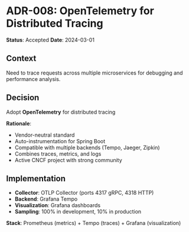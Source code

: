 # ADR-008: OpenTelemetry for Distributed Tracing

**Status**: Accepted
**Date**: 2024-03-01

## Context

Need to trace requests across multiple microservices for debugging and performance analysis.

## Decision

Adopt **OpenTelemetry** for distributed tracing

**Rationale**:
- Vendor-neutral standard
- Auto-instrumentation for Spring Boot
- Compatible with multiple backends (Tempo, Jaeger, Zipkin)
- Combines traces, metrics, and logs
- Active CNCF project with strong community

## Implementation

- **Collector**: OTLP Collector (ports 4317 gRPC, 4318 HTTP)
- **Backend**: Grafana Tempo
- **Visualization**: Grafana dashboards
- **Sampling**: 100% in development, 10% in production

**Stack**: Prometheus (metrics) + Tempo (traces) + Grafana (visualization)
